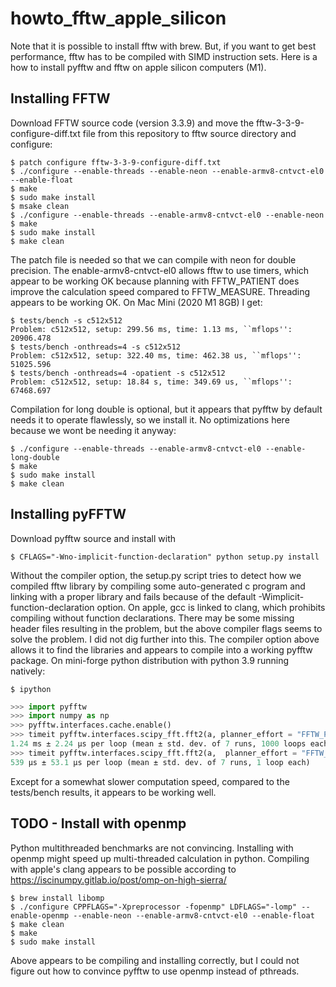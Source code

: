 # howto_fftw_apple_silicon

Note that it is possible to install fftw with brew. But, if you want to get best performance, fftw has to be compiled with SIMD instruction sets. 
Here is a how to install pyfftw and fftw on apple silicon computers (M1).

## Installing FFTW 

Download FFTW source code (version 3.3.9) and move the fftw-3-3-9-configure-diff.txt file from this repository to fftw source directory and configure:

```console
$ patch configure fftw-3-3-9-configure-diff.txt
$ ./configure --enable-threads --enable-neon --enable-armv8-cntvct-el0 --enable-float
$ make
$ sudo make install
$ msake clean
$ ./configure --enable-threads --enable-armv8-cntvct-el0 --enable-neon 
$ make
$ sudo make install
$ make clean
```

The patch file is needed so that we can compile with neon for double precision. The enable-armv8-cntvct-el0 allows fftw to use timers, which appear to be working OK because planning with FFTW_PATIENT does improve the calculation speed compared to FFTW_MEASURE. Threading appears to be working OK. On Mac Mini (2020 M1 8GB) I get:

```console
$ tests/bench -s c512x512
Problem: c512x512, setup: 299.56 ms, time: 1.13 ms, ``mflops'': 20906.478
$ tests/bench -onthreads=4 -s c512x512
Problem: c512x512, setup: 322.40 ms, time: 462.38 us, ``mflops'': 51025.596
$ tests/bench -onthreads=4 -opatient -s c512x512
Problem: c512x512, setup: 18.84 s, time: 349.69 us, ``mflops'': 67468.697
```

Compilation for long double is optional, but it appears that pyfftw by default needs it to operate flawlessly, so we install it. No optimizations here because we wont be needing it anyway:

```console
$ ./configure --enable-threads --enable-armv8-cntvct-el0 --enable-long-double
$ make
$ sudo make install
$ make clean
```

## Installing pyFFTW

Download pyfftw source and install with

```console
$ CFLAGS="-Wno-implicit-function-declaration" python setup.py install
```

Without the compiler option, the setup.py script tries to detect how we compiled fftw library by compiling some auto-generated c program and linking with a proper library and fails because of the default -Wimplicit-function-declaration option. On apple, gcc is linked to clang, which prohibits compiling without function declarations. There may be some missing header files resulting in the problem, but the above compiler flags seems to solve the problem. I did not dig further into this. The compiler option above allows it to find the libraries and appears to compile into a working pyfftw package. On mini-forge python distribution with python 3.9 running natively:

```console
$ ipython
```

```python
>>> import pyfftw
>>> import numpy as np
>>> pyfftw.interfaces.cache.enable()
>>> timeit pyfftw.interfaces.scipy_fft.fft2(a, planner_effort = "FFTW_PATIENT", workers = 1)
1.24 ms ± 2.24 µs per loop (mean ± std. dev. of 7 runs, 1000 loops each)
>>> timeit pyfftw.interfaces.scipy_fft.fft2(a,  planner_effort = "FFTW_PATIENT", workers = 4)
539 µs ± 53.1 µs per loop (mean ± std. dev. of 7 runs, 1 loop each)
```

Except for a somewhat slower computation speed, compared to the tests/bench results, it appears to be working well.

## TODO - Install with openmp

Python multithreaded benchmarks are not convincing. Installing with openmp might speed up multi-threaded calculation in python. Compiling with apple's clang appears to be possible according to https://iscinumpy.gitlab.io/post/omp-on-high-sierra/ 

```console
$ brew install libomp
$ ./configure CPPFLAGS="-Xpreprocessor -fopenmp" LDFLAGS="-lomp" --enable-openmp --enable-neon --enable-armv8-cntvct-el0 --enable-float
$ make clean
$ make
$ sudo make install
```
Above appears to be compiling and installing correctly, but I could not figure out how to convince pyfftw to use openmp instead of pthreads.









